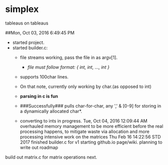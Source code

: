 # simplex
tableaus on tableaus

##Mon, Oct 03, 2016  6:49:45 PM
-	started project.
-	started builder.c:
	-	file streams working, pass the file in as argv[1].
		-	*file must follow format: { int, int, ..., int }*

	-	supports 100char lines.
	-	On that note, currently only working by char.(as opposed to int)
	-	__parsing in c is fun__
	-	###Successfully### pulls char-for-char, any ',' & [0-9] for storing in a dynamically allocated char*.
	-	converting to ints in progress.
Tue, Oct 04, 2016 12:09:44 AM
overhauled memory management to be more efficient before the real processing happens, to mitigate waste via allocation and more processing intensive work on the matrices
Thu Feb 16 14:22:56 STD 2017
finished builder.c for v1
starting github.io page/wiki.
planning to write out roadmap

build out matrix.c for matrix operations next.
